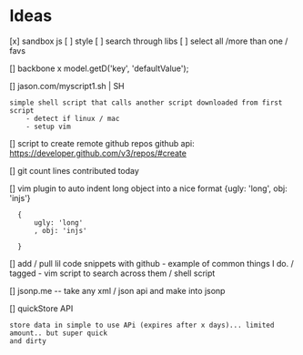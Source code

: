 
# Ideas 

[x] sandbox js
    [ ] style
    [ ] search through libs
    [ ] select all /more than one / favs



[] backbone x 
	model.getD('key', 'defaultValue');


[] jason.com/myscript1.sh  | SH

	simple shell script that calls another script downloaded from first script
		- detect if linux / mac
		- setup vim 

[] script to create remote github repos
	github api: https://developer.github.com/v3/repos/#create


[] git count lines contributed today



[] vim plugin to auto indent long object into a nice format
      {ugly: 'long', obj: 'injs'}


      { 
          ugly: 'long'
          , obj: 'injs'

      }

[]  add / pull lil code snippets with github 
    - example of common things I do.  / tagged
    - vim script to search across them / shell script

[]  jsonp.me
    -- take any xml / json  api and make into jsonp

[]  quickStore API
 
    store data in simple to use APi (expires after x days)... limited amount.. but super quick
    and dirty


